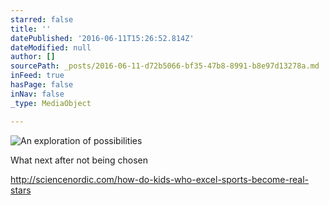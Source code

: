 ```yaml
---
starred: false
title: ''
datePublished: '2016-06-11T15:26:52.814Z'
dateModified: null
author: []
sourcePath: _posts/2016-06-11-d72b5066-bf35-47b8-8991-b8e97d13278a.md
inFeed: true
hasPage: false
inNav: false
_type: MediaObject

---
```

![An exploration of possibilities](https://the-grid-user-content.s3-us-west-2.amazonaws.com/f732bf8d-373c-4d0c-b4c3-4c4f931912ff.jpg)

What next after not being chosen 

http://sciencenordic.com/how-do-kids-who-excel-sports-become-real-stars